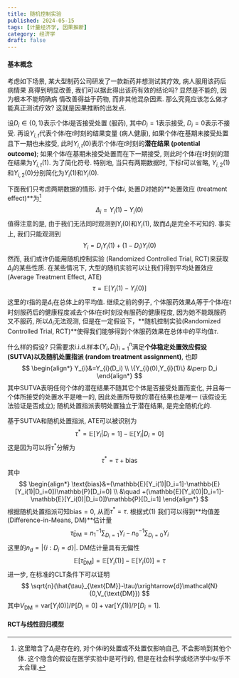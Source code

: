 ```yaml
---
title: 随机控制实验
published: 2024-05-15
tags: [计量经济学, 因果推断]
category: 经济学
draft: false
---
```


#### 基本概念

考虑如下场景, 某大型制药公司研发了一款新药并想测试其疗效, 病人服用该药后病情果 真得到明显改善, 我们可以据此得出该药有效的结论吗? 显然是不能的, 因为根本不能明确病 情改善得益于药物, 而非其他混杂因素. 那么究竟应该怎么做才能真正测试疗效? 这就是因果推断的出发点.

设$D_i\in\{0,1\}$表示个体$i$是否接受处置 (服药), 其中$D_i=1$表示接受, $D_i=0$表示不接受. 再设$Y_{i,t}$代表个体$i$在$t$时刻的结果变量 (病人健康), 如果个体$i$在基期未接受处置且下一期也未接受, 此时$Y_{i,t}(0)$表示个体$i$在$t$时刻的**潜在结果 (potential outcome)**; 如果个体$i$在基期未接受处置而在下一期接受, 则此时个体$i$在$t$时刻的潜在结果为$Y_{i,t}(1)$. 为了简化符号. 特别地, 当只有两期数据时, 下标$t$可以省略, $Y_{i,2}(1)$和$Y_{i,2}(0)$分别简化为$Y_i(1)$和$Y_i(0)$.

下面我们只考虑两期数据的情形. 对于个体$i$, 处置$D$​对她的**处置效应 (treatment effect)**为[^1]
$$
\Delta_{i}=Y_{i}(1)-Y_{i}(0)
$$
值得注意的是, 由于我们无法同时观测到$Y_{i}(0)$和$Y_{i}(1)$, 故而$\Delta_{i}$是完全不可知的. 事实上, 我们只能观测到
$$
Y_{i}=D_iY_{i}(1)+(1-D_i)Y_{i}(0)
$$
然而, 我们或许仍能用随机控制实验 (Randomized Controlled Trial, RCT)来获取$\Delta_{i}$​​的某些性质. 在某些情况下, 大型的随机实验可以让我们得到平均处置效应 (Average Treatment Effect, ATE)
$$
\begin{equation}
\tau=\mathbb{E}[Y_{i}(1)-Y_{i}(0)] \tag{1}
\end{equation}
$$
这里的$\tau$指的是$\Delta_{i}$在总体上的平均值. 继续之前的例子, 个体服药效果$\Delta_{i}$等于个体$i$在$t$时刻服药后的健康程度减去个体$i$在$t$时刻没有服药的健康程度, 因为她不能既服药又不服药, 所以$\Delta_{i}$无法观测, 但是在一定假设下，**随机控制实验(Randomized Controlled Trial, RCT)**使得我们能够得到个体服药效果在总体中的平均值$\tau$​.

什么样的假设? 只需要求i.i.d.样本$\{Y_{i},D_i\}_{i=1}^n$​满足**个体稳定处置效应假设 (SUTVA)**以及**随机处置指派 (random treatment assignment)**, 也即
$$
\begin{align*}
Y_{i}&=Y_{i}(D_i) \\
\{Y_{i}(0),Y_{i}(1)\} &\perp D_i
\end{align*}
$$
其中SUTVA表明任何个体的潜在结果不随其它个体是否接受处置而变化, 并且每一个体所接受的处置水平是唯一的, 因此处置所导致的潜在结果也是唯一 (该假设无法验证是否成立); 随机处置指派表明处置独立于潜在结果, 是完全随机化的.

基于SUTVA和随机处置指派, ATE可以被识别为
$$
\begin{equation}\label{eq11.17}
  \tau^\ast=\mathbb{E}[Y_i|D_i=1]-\mathbb{E}[Y_i|D_i=0]
\end{equation}
$$
这是因为可以将$\tau^\ast$分解为
$$
\tau^\ast=\tau+\text{bias}
$$
其中
$$
\begin{align*}
\text{bias}&=(\mathbb{E}[Y_i(1)|D_i=1]-\mathbb{E}[Y_i(1)|D_i=0])\mathbb{P}[D_i=0] \\
&\quad +(\mathbb{E}[Y_i(0)|D_i=1]-\mathbb{E}[Y_i(0)|D_i=0])\mathbb{P}[D_i=1]
\end{align*}
$$
根据随机处置指派可知$\text{bias}=0$, 从而$\tau^\ast=\tau$. 根据式(1) 我们可以得到**均值差 (Difference-in-Means, DM)**估计量
$$
\hat{\tau}_{\text{DM}}=n_1^{-1}\sum_{D_i=1}Y_i-n_0^{-1}\sum_{D_i=0}Y_i
$$
这里的$n_d=|\{i:D_i=d\}|$. DM估计量具有无偏性
$$
\mathbb{E}[\hat{\tau}_\text{DM}]=\mathbb{E}[Y_i(1)]-\mathbb{E}[Y_i(0)]=\tau
$$
进一步, 在标准的CLT条件下可以证明
$$
\sqrt{n}(\hat{\tau}_{\text{DM}}-\tau)\xrightarrow{d}\mathcal{N}(0,V_{\text{DM}})
$$
其中$V_\text{DM}=\mathrm{var}[Y_i(0)]/\mathbb{P}[D_i=0]+\mathrm{var}[Y_i(1)]/\mathbb{P}[D_i=1]$.

[^1]: 这里暗含了$\Delta_{i}$是存在的, 对个体$i$的处置或不处置仅影响自己, 不会影响到其他个体. 这个隐含的假设在医学实验中是可行的, 但是在社会科学或经济学中似乎不太合理.

#### RCT与线性回归模型
